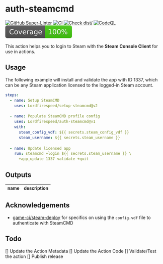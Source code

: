 # auth-steamcmd

[![GitHub Super-Linter](https://github.com/Lordfirespeed/auth-steamcmd/actions/workflows/linter.yml/badge.svg)](https://github.com/super-linter/super-linter)
![CI](https://github.com/Lordfirespeed/auth-steamcmd/actions/workflows/ci.yml/badge.svg)
[![Check dist/](https://github.com/Lordfirespeed/auth-steamcmd/actions/workflows/check-dist.yml/badge.svg)](https://github.com/Lordfirespeed/auth-steamcmd/actions/workflows/check-dist.yml)
[![CodeQL](https://github.com/Lordfirespeed/auth-steamcmd/actions/workflows/codeql-analysis.yml/badge.svg)](https://github.com/Lordfirespeed/auth-steamcmd/actions/workflows/codeql-analysis.yml)
[![Coverage](./badges/coverage.svg)](./badges/coverage.svg)

This action helps you to login to Steam with the **Steam Console Client** for
use in actions.

## Usage

The following example will install and validate the app with ID 1337, which
can be any Steam application licensed to the logged-in Steam account.

```yaml
steps:
  - name: Setup SteamCMD
    uses: Lordfirespeed/setup-steamcmd@v2

  - name: Populate SteamCMD profile config
    uses: Lordfirespeed/auth-steamcmd@v1
    with:
      steam_config_vdf: ${{ secrets.steam_config_vdf }}
      steam_username: ${{ secrets.steam_username }}

  - name: Update licensed app
    run: steamcmd +login ${{ secrets.steam_username }} \
      +app_update 1337 validate +quit
```

## Outputs

| name | description |
|:----:|:-----------:|

## Acknowledgements

- [game-ci/steam-deploy](https://github.com/game-ci/steam-deploy/blob/main/steam_deploy.sh)
  for specifics on using the `config.vdf` file to authenticate with SteamCMD

## Todo

[] Update the Action Metadata
[] Update the Action Code
[] Validate/Test the action
[] Publish release
